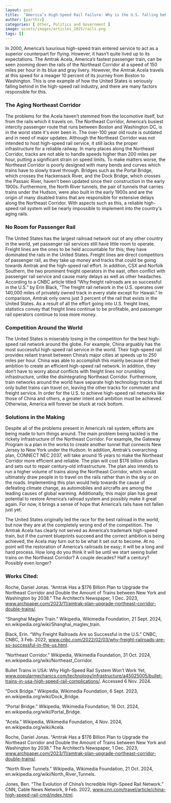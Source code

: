 ```yaml
---
layout: post
title:  "America’s High-Speed Rail Failure: Why is the U.S. falling behind in the high-speed rail industry?"
author: [parthiv]
categories: [ Other, Politics and Government ]
image: assets/images/articles_2025/rails.png
tags: []
---
```




In 2000, America’s luxurious high-speed train entered service to act as a superior counterpart for flying. However, it hasn’t quite lived up to its expectations. The Amtrak Acela, America’s fastest passenger train, can be seen zooming down the rails of the Northeast Corridor at a speed of 150 miles per hour in its blue and gray livery. However, the Amtrak Acela travels at this speed for a meager 10 percent of its journey from Boston to Washington. This is one example of how the United States is seriously falling behind in the high-speed rail industry, and there are many factors responsible for this.

### **The Aging Northeast Corridor**

The problems for the Acela haven’t stemmed from the locomotive itself, but from the rails which it travels on. The Northeast Corridor, America’s busiest intercity passenger route that runs between Boston and Washington DC, is in the worst state it's ever been in. The over-100 year old route is outdated and in need of major updates. Although the Northeast Corridor was not intended to host high-speed rail service, it still lacks the proper infrastructure for a reliable railway. In many places along the Northeast Corridor, tracks are not able to handle speeds higher than 200 miles per hour, putting a significant strain on speed limits. To make matters worse, the Northeast Corridor is poorly designed with many bends and curves which trains have to slowly travel through. Bridges such as the Portal Bridge, which crosses the Hackensack River, and the Dock Bridge, which crosses the Passaic River, haven’t been updated since their construction in the early 1900s. Furthermore, the North River tunnels, the pair of tunnels that carries trains under the Hudson, were also built in the early 1900s and are the origin of many disabled trains that are responsible for extensive delays along the Northeast Corridor. With aspects such as this, a reliable high-speed rail system will be nearly impossible to implement into the country's aging rails. 


### **No Room for Passenger Rail** 

The United States has the largest railroad network out of any other country in the world, yet passenger rail services still have little room to operate. Freight lines are the ones to be held accountable for this; they have dominated the rails in the United States. Freight lines are direct competitors of passenger rail, as they take up money and tracks that could be going towards Amtrak and the high-speed rail effort. In addition, CSX and Norfolk Southern, the two prominent freight operators in the east, often conflict with passenger rail service and cause many delays as well as other headaches. According to a CNBC article titled “Why freight railroads are so successful in the U.S.” by Erin Black, “The freight rail network in the U.S. operates over 140,000 miles of privately owned track in every state except for Hawaii.” In comparison, Amtrak only owns just 3 percent of the rail that exists in the United States. As a result of all the effort going into U.S. freight lines, statistics convey that freight lines continue to be profitable, and passenger rail operators continue to lose more money.

### **Competition Around the World**

The United States is miserably losing in the competition for the best high-speed rail network around the globe. For example, China arguably has the most successful high-speed rail service in the world. Their high-speed rail provides reliant transit between China’s major cities at speeds up to 250 miles per hour. China was able to accomplish this mainly because of their ambition to create an efficient high-speed rail network. In addition, they don’t have to worry about conflicts with freight lines nor crumbling infrastructure, unlike the disintegrating Northeast Corridor. Furthermore, train networks around the world have separate high technology tracks that only bullet trains can travel on, leaving the other tracks for commuter and freight service. In order for the U.S. to achieve high-speed rail networks like those of China and others, a greater intent and ambition must be achieved. Otherwise, America will forever be stuck at rock bottom. 



### **Solutions in the Making**

Despite all of the problems present in America’s rail system, efforts are being made to turn things around. The main problem being tackled is the rickety infrastructure of the Northeast Corridor. For example, the Gateway Program is a plan in the works to create another tunnel that connects New Jersey to New York under the Hudson. In addition, Amtrak’s overarching plan, CONNECT NEC 2037, will take around 15 years to make the Northeast Corridor more efficient and reliable. The plan will cost $176 billion dollars and sets out to repair century-old infrastructure. The plan also intends to run a higher volume of trains along the Northeast Corridor, which would ultimately draw people in to travel on the rails rather than in the sky or on the roads. Implementing this plan would help towards the cause of defeating climate change, as automobiles and aircrafts are among the leading causes of global warming. Additionally, this major plan has great potential to restore America’s railroad system and possibly make it great again. For now, it brings a sense of hope that America’s rails have not fallen just yet.                  

The United States originally led the race for the best railroad in the world, but now they are at the completely wrong end of the competition. The Amtrak Acela has clearly not served as America’s trademark high-speed train, but if the current blueprints succeed and the correct ambition is being achieved, the Acela may turn out to be what it set out to become. At no point will the restoration of America’s railroads be easy; it will be a long and hard process. How long do you think it will be until we start seeing bullet trains on the Northeast Corridor? A couple decades? Half a century? Possibly even longer?



### Works Cited:

Roche, Daniel Jonas. “Amtrak Has a $176 Billion Plan to Upgrade the Northeast Corridor and Double the Amount of Trains between New York and Washington by 2038.” The Architect’s Newspaper, 1 Dec. 2023, www.archpaper.com/2023/11/amtrak-plan-upgrade-northeast-corridor-double-trains/. 

“Shanghai Maglev Train.” Wikipedia, Wikimedia Foundation, 21 Sept. 2024, en.wikipedia.org/wiki/Shanghai_maglev_train. 

Black, Erin. “Why Freight Railroads Are so Successful in the U.S.” CNBC, CNBC, 3 Feb. 2022, www.cnbc.com/2022/02/03/why-freight-railroads-are-so-successful-in-the-us.html. 

“Northeast Corridor.” Wikipedia, Wikimedia Foundation, 31 Oct. 2024, en.wikipedia.org/wiki/Northeast_Corridor. 

Bullet Trains in USA: Why High-Speed Rail System Won’t Work Yet, www.popularmechanics.com/technology/infrastructure/a45025005/bullet-trains-in-usa-high-speed-rail-complications/. Accessed 6 Nov. 2024. 

“Dock Bridge.” Wikipedia, Wikimedia Foundation, 6 Sept. 2023, en.wikipedia.org/wiki/Dock_Bridge. 

“Portal Bridge.” Wikipedia, Wikimedia Foundation, 16 Oct. 2024, en.wikipedia.org/wiki/Portal_Bridge. 

“Acela.” Wikipedia, Wikimedia Foundation, 4 Nov. 2024, en.wikipedia.org/wiki/Acela. 

Roche, Daniel Jonas. “Amtrak Has a $176 Billion Plan to Upgrade the Northeast Corridor and Double the Amount of Trains between New York and Washington by 2038.” The Architect’s Newspaper, 1 Dec. 2023, www.archpaper.com/2023/11/amtrak-plan-upgrade-northeast-corridor-double-trains/. 

“North River Tunnels.” Wikipedia, Wikimedia Foundation, 21 Oct. 2024, en.wikipedia.org/wiki/North_River_Tunnels. 

Jones, Ben. “The Evolution of China’s Incredible High-Speed Rail Network.” CNN, Cable News Network, 9 Feb. 2022, www.cnn.com/travel/article/china-high-speed-rail-cmd/index.html. 
